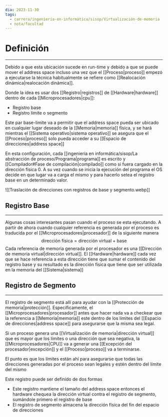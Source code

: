 ```yaml
---
dia: 2023-11-30
tags:
  - carrera/ingeniería-en-informática/sisop/Virtualización-de-memoria
  - nota/facultad
---
```

# Definición
---
Debido a que esta ubicación sucede en run-time y debido a que se puede mover el address space incluso una vez que el [[Proceso|proceso]] empezó a ejecutarse la técnica habitualmente se refiere como [[Realocación dinámica|realocación dinámica]].

Donde la idea es usar dos [[Registro|registros]] de [[Hardware|hardware]] dentro de cada [[Microprocesadores|cpu]]: 
* Registro base
* Registro límite o segmento

Este par base-limite va a permitir que el address space pueda ser ubicado en cualquier lugar deseado de la [[Memoria|memoria]] física, y se hará mientras el [[Sistema operativo|sistema operativo]] se asegura que el [[Proceso|proceso]] solo pueda acceder a su [[Espacio de direcciones|address space]]

En esta configuración, cada [[ingeniería en informática/sisop/La abstracción de proceso/Programa|programa]] es escrito y [[Compilador#Fase de compilación|compilado]] como si fuera cargado en la dirección física 0. A su vez cuando se inicia la ejecución del programa el OS decide en que lugar va a carga el mismo y para hacerlo setea el registro base en un determinado valor. 

![[Traslación de direcciones con registros de base y segmento.webp]]

## Registro Base
---
Algunas cosas interesantes pasan cuando el proceso se esta ejecutando. A partir de ahora cuando cualquier referencia es generada por el proceso es traducida por el [[Microprocesadores|procesador]] de la siguiente manera $$ \text{dirección física} = \text{dirección virtual} + \text{base} $$
Cada referencia de memoria generada por el procesador es una [[Dirección de memoria virtual|dirección virtual]]. El [[Hardware|hardware]] cada vez que se hace referencia a esta dirección tiene que sumar el contenido del registro base y su resultado es la dirección física que tiene que ser utilizada en la memoria del [[Sistema|sistema]]

## Registro de Segmento
---
El registro de segmento está allí para ayudar con la [[Protección de memoria|protección]]. Específicamente, el [[Microprocesadores|procesador]] antes que hacer nada va a checkear que la referencia a [[Memoria|memoria]] este dentro de los límites del [[Espacio de direcciones|address space]] para asegurarse que la misma sea legal.

Si un proceso genera una [[Virtualización de memoria|dirección virtual]] que es mayor que los límites o una dirección que  sea negativa, la [[Microprocesadores|CPU]] va a generar una [[Excepción del procesador|excepción]] y el [[Proceso|proceso]] va a terminarse.

El punto es que los límites están ahí para asegurarse que todas las direcciones generadas por el proceso sean legales y estén dentro del límite del mismo

Este registro puede ser definido de dos formas
* Este registro mantiene el tamaño del address space entonces el hardware chequea la dirección virtual contra el registro de segmento, sumándole primero el registro de base
* El registro de segmento almacena la dirección física del fin del espacio de direcciones